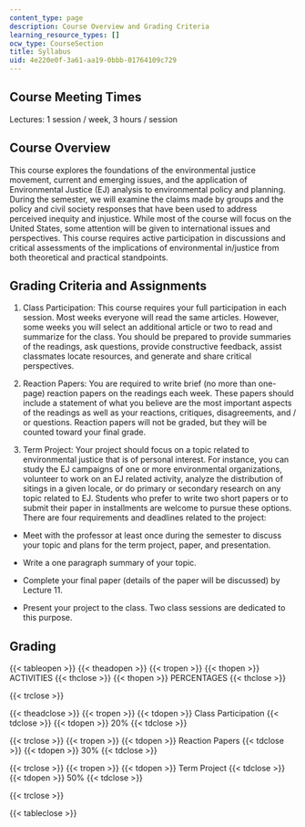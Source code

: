 ```yaml
---
content_type: page
description: Course Overview and Grading Criteria
learning_resource_types: []
ocw_type: CourseSection
title: Syllabus
uid: 4e220e0f-3a61-aa19-0bbb-01764109c729
---
```


Course Meeting Times
--------------------

Lectures: 1 session / week, 3 hours / session

Course Overview
---------------

This course explores the foundations of the environmental justice movement, current and emerging issues, and the application of Environmental Justice (EJ) analysis to environmental policy and planning. During the semester, we will examine the claims made by groups and the policy and civil society responses that have been used to address perceived inequity and injustice. While most of the course will focus on the United States, some attention will be given to international issues and perspectives. This course requires active participation in discussions and critical assessments of the implications of environmental in/justice from both theoretical and practical standpoints.

Grading Criteria and Assignments
--------------------------------

1.  Class Participation: This course requires your full participation in each session. Most weeks everyone will read the same articles. However, some weeks you will select an additional article or two to read and summarize for the class. You should be prepared to provide summaries of the readings, ask questions, provide constructive feedback, assist classmates locate resources, and generate and share critical perspectives.  
      
    
2.  Reaction Papers: You are required to write brief (no more than one-page) reaction papers on the readings each week. These papers should include a statement of what you believe are the most important aspects of the readings as well as your reactions, critiques, disagreements, and / or questions. Reaction papers will not be graded, but they will be counted toward your final grade.  
      
    
3.  Term Project: Your project should focus on a topic related to environmental justice that is of personal interest. For instance, you can study the EJ campaigns of one or more environmental organizations, volunteer to work on an EJ related activity, analyze the distribution of sitings in a given locale, or do primary or secondary research on any topic related to EJ. Students who prefer to write two short papers or to submit their paper in installments are welcome to pursue these options. There are four requirements and deadlines related to the project:

*   Meet with the professor at least once during the semester to discuss your topic and plans for the term project, paper, and presentation.  
      
    
*   Write a one paragraph summary of your topic.  
      
    
*   Complete your final paper (details of the paper will be discussed) by Lecture 11.  
      
    
*   Present your project to the class. Two class sessions are dedicated to this purpose.

Grading
-------

{{< tableopen >}}
{{< theadopen >}}
{{< tropen >}}
{{< thopen >}}
ACTIVITIES
{{< thclose >}}
{{< thopen >}}
PERCENTAGES
{{< thclose >}}

{{< trclose >}}

{{< theadclose >}}
{{< tropen >}}
{{< tdopen >}}
Class Participation
{{< tdclose >}}
{{< tdopen >}}
20%
{{< tdclose >}}

{{< trclose >}}
{{< tropen >}}
{{< tdopen >}}
Reaction Papers
{{< tdclose >}}
{{< tdopen >}}
30%
{{< tdclose >}}

{{< trclose >}}
{{< tropen >}}
{{< tdopen >}}
Term Project
{{< tdclose >}}
{{< tdopen >}}
50%
{{< tdclose >}}

{{< trclose >}}

{{< tableclose >}}